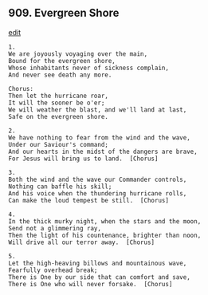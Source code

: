 
## 909.  Evergreen Shore
[edit](https://docs.google.com/document/d/1jLl_DtYieZccX27KC0zlGgFtqZpB44Ek/edit?mode=html)



    1.
    We are joyously voyaging over the main,
    Bound for the evergreen shore,
    Whose inhabitants never of sickness complain,
    And never see death any more.

    Chorus:
    Then let the hurricane roar,
    It will the sooner be o'er;
    We will weather the blast, and we'll land at last,
    Safe on the evergreen shore.

    2.
    We have nothing to fear from the wind and the wave,
    Under our Saviour's command;
    And our hearts in the midst of the dangers are brave,
    For Jesus will bring us to land.  [Chorus]

    3.
    Both the wind and the wave our Commander controls,
    Nothing can baffle his skill;
    And his voice when the thundering hurricane rolls,
    Can make the loud tempest be still.  [Chorus]

    4.
    In the thick murky night, when the stars and the moon,
    Send not a glimmering ray,
    Then the light of his countenance, brighter than noon,
    Will drive all our terror away.  [Chorus]

    5.
    Let the high-heaving billows and mountainous wave,
    Fearfully overhead break;
    There is One by our side that can comfort and save,
    There is One who will never forsake.  [Chorus]
